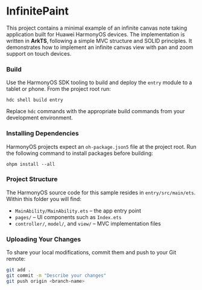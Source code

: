 # InfinitePaint
This project contains a minimal example of an infinite canvas note taking
application built for Huawei HarmonyOS devices. The implementation is
written in **ArkTS**, following a simple MVC structure and SOLID
principles. It demonstrates how to implement an infinite canvas view with
pan and zoom support on touch devices.

### Build

Use the HarmonyOS SDK tooling to build and deploy the `entry` module to a
tablet or phone. From the project root run:

```
hdc shell build entry
```

Replace `hdc` commands with the appropriate build commands from your
development environment.

### Installing Dependencies

HarmonyOS projects expect an `oh-package.json5` file at the project root.
Run the following command to install packages before building:

```
ohpm install --all
```

### Project Structure

The HarmonyOS source code for this sample resides in `entry/src/main/ets`.
Within this folder you will find:

- `MainAbility/MainAbility.ets` – the app entry point
- `pages/` – UI components such as `Index.ets`
- `controller/`, `model/`, and `view/` – MVC implementation files

### Uploading Your Changes

To share your local modifications, commit them and push to your Git remote:

```bash
git add .
git commit -m "Describe your changes"
git push origin <branch-name>
```
